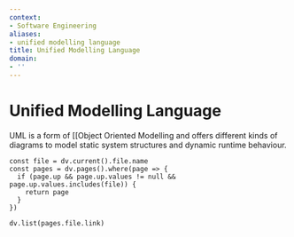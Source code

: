 ```yaml
---
context:
- Software Engineering
aliases:
- unified modelling language
title: Unified Modelling Language
domain:
- ''
---
```


# Unified Modelling Language

UML is a form of [[Object Oriented Modelling and offers different kinds of diagrams to model static system structures and dynamic runtime behaviour.

```dataviewjs
const file = dv.current().file.name
const pages = dv.pages().where(page => {
  if (page.up && page.up.values != null && page.up.values.includes(file)) {
    return page
  }
})

dv.list(pages.file.link)
```
